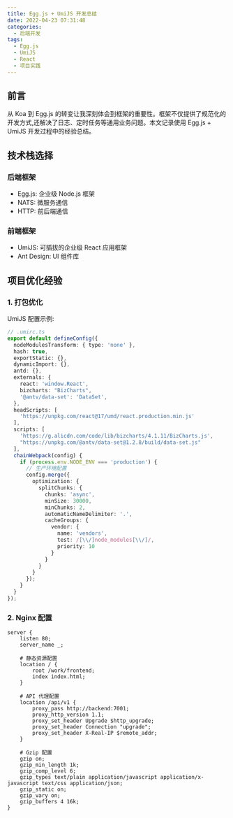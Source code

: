 ```yaml
---
title: Egg.js + UmiJS 开发总结
date: 2022-04-23 07:31:48
categories:
  - 后端开发
tags:
  - Egg.js
  - UmiJS
  - React
  - 项目实践
---
```


## 前言

从 Koa 到 Egg.js 的转变让我深刻体会到框架的重要性。框架不仅提供了规范化的开发方式,还解决了日志、定时任务等通用业务问题。本文记录使用 Egg.js + UmiJS 开发过程中的经验总结。

## 技术栈选择

### 后端框架
- Egg.js: 企业级 Node.js 框架
- NATS: 微服务通信
- HTTP: 前后端通信

### 前端框架
- UmiJS: 可插拔的企业级 React 应用框架
- Ant Design: UI 组件库

## 项目优化经验

### 1. 打包优化

UmiJS 配置示例:

```typescript
// .umirc.ts
export default defineConfig({
  nodeModulesTransform: { type: 'none' },
  hash: true,
  exportStatic: {},
  dynamicImport: {},
  antd: {},
  externals: {
    react: 'window.React',
    bizcharts: "BizCharts",
    '@antv/data-set': 'DataSet',
  },
  headScripts: [
    'https://unpkg.com/react@17/umd/react.production.min.js'
  ],
  scripts: [
    'https://g.alicdn.com/code/lib/bizcharts/4.1.11/BizCharts.js',
    "https://unpkg.com/@antv/data-set@1.2.8/build/data-set.js"
  ],
  chainWebpack(config) {
    if (process.env.NODE_ENV === 'production') {
      // 生产环境配置
      config.merge({
        optimization: {
          splitChunks: {
            chunks: 'async',
            minSize: 30000,
            minChunks: 2,
            automaticNameDelimiter: '.',
            cacheGroups: {
              vendor: {
                name: 'vendors',
                test: /[\\/]node_modules[\\/]/,
                priority: 10
              }
            }
          }
        }
      });
    }
  }
});
```

### 2. Nginx 配置

```nginx
server {
    listen 80;
    server_name _;
    
    # 静态资源配置
    location / {
        root /work/frontend;
        index index.html;
    }
    
    # API 代理配置
    location /api/v1 {
        proxy_pass http://backend:7001;
        proxy_http_version 1.1;
        proxy_set_header Upgrade $http_upgrade;
        proxy_set_header Connection "upgrade";
        proxy_set_header X-Real-IP $remote_addr;
    }
    
    # Gzip 配置
    gzip on;
    gzip_min_length 1k;
    gzip_comp_level 6;
    gzip_types text/plain application/javascript application/x-javascript text/css application/json;
    gzip_static on;
    gzip_vary on;
    gzip_buffers 4 16k;
}
```

